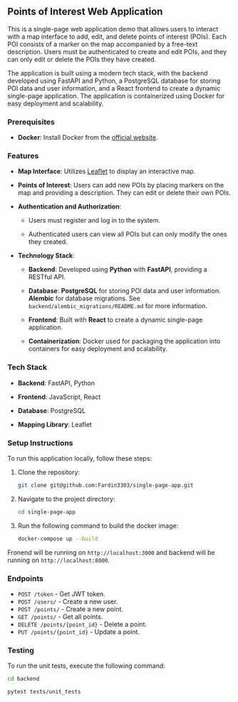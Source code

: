 Points of Interest Web Application
----------------------------------

This is a single-page web application demo that allows users to interact with a map interface to add, edit, and delete points of interest (POIs). Each POI consists of a marker on the map accompanied by a free-text description. Users must be authenticated to create and edit POIs, and they can only edit or delete the POIs they have created.

The application is built using a modern tech stack, with the backend developed using FastAPI and Python, a PostgreSQL database for storing POI data and user information, and a React frontend to create a dynamic single-page application. The application is containerized using Docker for easy deployment and scalability.

### Prerequisites

*   **Docker**: Install Docker from the [official website](https://www.docker.com/get-started).


### Features

*   **Map Interface**: Utilizes [Leaflet](https://leafletjs.com/) to display an interactive map.
    
*   **Points of Interest**: Users can add new POIs by placing markers on the map and providing a description. They can edit or delete their own POIs.
    
*   **Authentication and Authorization**:
    
    *   Users must register and log in to the system.
        
    *   Authenticated users can view all POIs but can only modify the ones they created.
        
*   **Technology Stack**:
    
    *   **Backend**: Developed using **Python** with **FastAPI**, providing a RESTful API.
        
    *   **Database**: **PostgreSQL** for storing POI data and user information. **Alembic** for database migrations. See `backend/alembic_migrations/README.md` for more information.
        
    *   **Frontend**: Built with **React** to create a dynamic single-page application.
        
    *   **Containerization**: Docker used for packaging the application into containers for easy deployment and scalability.
        

### Tech Stack

*   **Backend**: FastAPI, Python
    
*   **Frontend**: JavaScript, React
    
*   **Database**: PostgreSQL
    
*   **Mapping Library**: Leaflet
    

### Setup Instructions

To run this application locally, follow these steps:

1.  Clone the repository:
    
    ```bash
    git clone git@github.com:Fardin3303/single-page-app.git
    ```

2.  Navigate to the project directory:
    
    ```bash
    cd single-page-app

3. Run the following command to build the docker image:
    
    ```bash
    docker-compose up --build

Fronend will be running on `http://localhost:3000` and backend will be running on `http://localhost:8000`.

### Endpoints

- `POST /token` - Get JWT token.
- `POST /users/` - Create a new user.
- `POST /points/` - Create a new point.
- `GET /points/` - Get all points.
- `DELETE /points/{point_id}` - Delete a point.
- `PUT /points/{point_id}` - Update a point.

### Testing

To run the unit tests, execute the following command:

```bash
cd backend

pytest tests/unit_tests
```